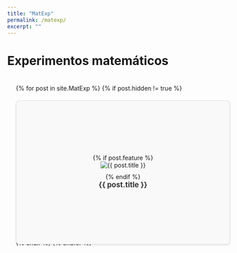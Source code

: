 ```yaml
---
title: "MatExp"
permalink: /matexp/
excerpt: ""
---
```


<h1>Experimentos matemáticos</h1>

<style>
  /* Base styles remain the same */
  .matexp-grid {
    display: grid;
    grid-template-columns: repeat(auto-fit, minmax(300px, 1fr));
    gap: 20px;
    padding: 20px;
  }

  /* Flip card container */
  .matexp-card-container { /* New container to manage grid item height */
    perspective: 1000px; /* For the 3D effect */
    height: auto; /* Let the height be determined by content */
  }

  /* Inner container for the flip effect */
  .matexp-card-inner {
    width: 100%;
    height: 100%;
    transition: transform 0.8s ease-in-out;
    transform-style: preserve-3d;
    cursor: pointer; /* Indicate it's interactive */
    position: relative; /* Needed for absolute positioning of faces */
  }

  .matexp-card-container:hover .matexp-card-inner {
    transform: rotateY(180deg);
  }

  /* Front side of the card */
  .matexp-card-front, .matexp-card-back {
    position: relative;
    width: 100%;
    height: 100%;
    backface-visibility: hidden; /* Hide the back face initially */
    border: 1px solid #ddd;
    border-radius: 8px;
    padding: 15px;
    box-shadow: 0 2px 4px rgba(0, 0, 0, 0.1);
    display: flex;
    flex-direction: column;
    justify-content: center;
    align-items: center;
    text-align: center;
  }

  .matexp-card-front {
    background-color: #f9f9f9;
  }

  .matexp-card-front img {
    max-width: 80%;
    height: auto;
    margin-bottom: 10px;
  }

  .matexp-card-front h3 {
    margin-top: 0;
    margin-bottom: 5px;
    font-size: 1.2em;
    color: #333;
  }

  /* Back side of the card (initially hidden) */
  .matexp-card-back {
    background-color: #e9ecef;
    transform: rotateY(180deg); /* Initially rotate the back face */
    overflow-y: auto; /* Enable vertical scrolling if content overflows */
    text-align: left;
  }

  .matexp-card-back p {
    margin: 10px 0;
    font-size: 0.9em;
    color: #555;
  }

  .matexp-card-back h3 {
    margin-top: 0;
    margin-bottom: 10px;
  }
</style>

<div class="matexp-grid">
  {% for post in site.MatExp %}
    {% if post.hidden != true %}
      <div class="matexp-card-container">
        <div class="matexp-card-inner">
          <div class="matexp-card-front">
            {% if post.feature %}
              <img src="{{ post.feature | relative_url }}" alt="{{ post.title }}">
            {% endif %}
            <h3>{{ post.title }}</h3>
          </div>
          <div class="matexp-card-back">
            <h3>{{ post.title }}</h3>
            {% if post.excerpt %}
              <p>{{ post.excerpt }}</p>
            {% else %}
              <p>No description available.</p>
            {% endif %}
            <a href="{{ post.url }}" style="position: absolute; bottom: 10px; left: 50%; transform: translateX(-50%); text-decoration: none; color: #007bff; font-weight: bold;">Ver más</a>
          </div>
        </div>
      </div>
    {% endif %}
  {% endfor %}
</div>